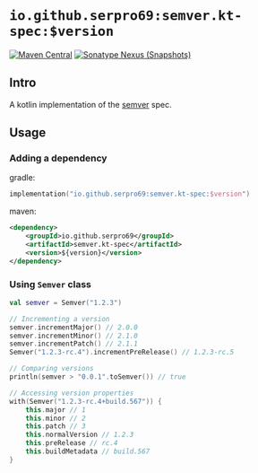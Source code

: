 # `io.github.serpro69:semver.kt-spec:$version`

[![Maven Central](https://img.shields.io/maven-central/v/io.github.serpro69/semver.kt-spec?style=for-the-badge)](https://search.maven.org/artifact/io.github.serpro69/semver.kt-spec)
[![Sonatype Nexus (Snapshots)](https://img.shields.io/nexus/s/io.github.serpro69/semver.kt-spec?label=snapshot-version&server=https%3A%2F%2Foss.sonatype.org&style=for-the-badge&color=yellow)](#downloading)

## Intro

A kotlin implementation of the [semver](https://github.com/semver/semver) spec.

## Usage

### Adding a dependency

gradle:

```kotlin
implementation("io.github.serpro69:semver.kt-spec:$version")
```

maven:

```xml
<dependency>
    <groupId>io.github.serpro69</groupId>
    <artifactId>semver.kt-spec</artifactId>
    <version>${version}</version>
</dependency>
```

### Using `Semver` class

```kotlin
val semver = Semver("1.2.3")

// Incrementing a version
semver.incrementMajor() // 2.0.0
semver.incrementMinor() // 2.1.0
semver.incrementPatch() // 2.1.1
Semver("1.2.3-rc.4").incrementPreRelease() // 1.2.3-rc.5

// Comparing versions
println(semver > "0.0.1".toSemver()) // true

// Accessing version properties
with(Semver("1.2.3-rc.4+build.567")) {
    this.major // 1
    this.minor // 2
    this.patch // 3
    this.normalVersion // 1.2.3
    this.preRelease // rc.4
    this.buildMetadata // build.567
}
```
